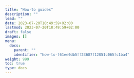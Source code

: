 ```yaml
---
title: "How-to guides"
description: ""
lead: ""
date: 2023-07-20T10:49:59+02:00
lastmod: 2023-07-20T10:49:59+02:00
draft: false
images: []
menu:
  docs:
    parent: ""
    identifier: "how-to-f61ee0db5ff23687f12851c065fc1ba4"
weight: 999
toc: true
type: docs
---
```

